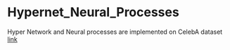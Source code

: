 # Hypernet_Neural_Processes
Hyper Network and Neural processes are implemented on CelebA dataset [link](https://mmlab.ie.cuhk.edu.hk/projects/CelebA.html)

